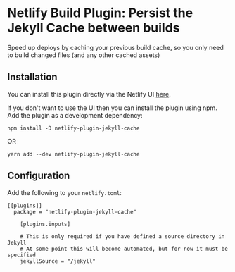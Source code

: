 # Netlify Build Plugin: Persist the Jekyll Cache between builds

Speed up deploys by caching your previous build cache, so you only need to build changed files (and any other cached assets)

## Installation

You can install this plugin directly via the Netlify UI [here](https://app.netlify.com/teams/madhatter2099/plugins/netlify-plugin-jekyll-cache/install).

If you don't want to use the UI then you can install the plugin using npm. Add the plugin as a development dependency:

```
npm install -D netlify-plugin-jekyll-cache
```
OR
```
yarn add --dev netlify-plugin-jekyll-cache
```

## Configuration

Add the following to your `netlify.toml`:

```
[[plugins]]
  package = "netlify-plugin-jekyll-cache"

	[plugins.inputs]

    # This is only required if you have defined a source directory in Jekyll
    # At some point this will become automated, but for now it must be specified 
	jekyllSource = "/jekyll"
```

